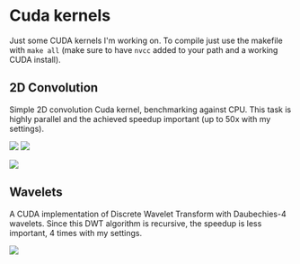 # Cuda kernels

Just some CUDA kernels I'm working on. To compile just use the makefile with `make all` (make sure to 
have `nvcc` added to your path and a working CUDA install).


## 2D Convolution 

Simple 2D convolution Cuda kernel, benchmarking against CPU. This task is highly parallel and the achieved speedup important
(up to 50x with my settings). 


![](https://github.com/jopago/cuda/raw/master/conv2d/img/lena.png)
![](https://github.com/jopago/cuda/raw/master/conv2d/img/convolution_gpu.png)

![](https://github.com/jopago/cuda/raw/master/conv2d/img/timing_conv2d.png)

## Wavelets 

A CUDA implementation of Discrete Wavelet Transform with Daubechies-4 wavelets. Since this DWT algorithm is recursive, the speedup is less important, 4 times with my settings. 

![](https://github.com/jopago/cuda/raw/master/wavelets/img/timing_wavelets.png)
